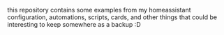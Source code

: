 this repository contains some examples from my homeassistant configuration, automations, scripts, cards, and other things that could be interesting to keep somewhere as a backup :D
